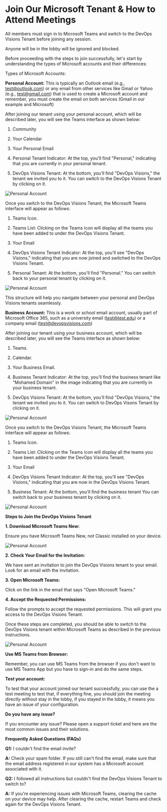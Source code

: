 # Join Our Microsoft Tenant & How to Attend Meetings

All members must sign in to Microsoft Teams and switch to the DevOps Visions Tenant before joining any session.

Anyone will be in the lobby will be ignored and blocked.

Before proceeding with the steps to join successfully, let's start by understanding the types of Microsoft accounts and their differences:

Types of Microsoft Accounts:

**Personal Account:** This is typically an Outlook email (e.g., <test@outlook.com>) or any email from other services like Gmail or Yahoo (e.g., <test@gmail.com>) that is used to create a Microsoft account and remember, you must create the email on both services (Gmail in our example and Microsoft)

After joining our tenant using your personal account, which will be described later, you will see the Teams interface as shown below:

1. Community  

2. Your Calendar

3. Your Personal Email  

4. Personal Tenant Indicator: At the top, you'll find "Personal," indicating that you are currently in your personal tenant.  

5. DevOps Visions Tenant: At the bottom, you'll find "DevOps Visions," the tenant we invited you to it. You can switch to the DevOps Visions Tenant by clicking on it.

![Personal Account](/source/docs/images/join-our-tenant-and-attend-meeting/personal-account%20teams-1.png)

Once you switch to the DevOps Visions Tenant, the Microsoft Teams interface will appear as follows:

1. Teams Icon.  

2. Teams List: Clicking on the Teams icon will display all the teams you have been added to under the DevOps Visions Tenant.  

3. Your Email
4. DevOps Visions Tenant Indicator: At the top, you'll see "DevOps Visions," indicating that you are now joined and switched to the DevOps Visions Tenant.  

5. Personal Tenant: At the bottom, you'll find "Personal." You can switch back to your personal tenant by clicking on it.

![Personal Account](/source/docs/images/join-our-tenant-and-attend-meeting/personal-account%20teams-2.png)


This structure will help you navigate between your personal and DevOps Visions tenants seamlessly.

**Business Account:** This is a work or school email account, usually part of Microsoft Office 365, such as a university email (<test@test.edu>) or a company email (<test@devopsvisions.com>)

After joining our tenant using your business account, which will be described later, you will see the Teams interface as shown below:

1. Teams.  

2. Calendar.  

3. Your Business Email.  

4. Business Tenant Indicator: At the top, you'll find the business tenant like "Mohamed Domain" in the image indicating that you are currently in your business tenant.  

5. DevOps Visions Tenant: At the bottom, you'll find "DevOps Visions," the tenant we invited you to it. You can switch to DevOps Visons Tenant by clicking on it.

![Personal Account](/source/docs/images/join-our-tenant-and-attend-meeting/business-account%20teams-1.png)

Once you switch to the DevOps Visions Tenant, the Microsoft Teams interface will appear as follows:

1. Teams Icon.  

2. Teams List: Clicking on the Teams icon will display all the teams you have been added to under the DevOps Visions Tenant.  

3. Your Email  

4. DevOps Visions Tenant Indicator: At the top, you'll see "DevOps Visions," indicating that you are now in the DevOps Visions Tenant.  

5. Business Tenant: At the bottom, you'll find the business tenant You can switch back to your business tenant by clicking on it.

![Personal Account](/source/docs/images/join-our-tenant-and-attend-meeting/business-account%20teams-2.png)

**Steps to Join the DevOps Visions Tenant**

**1\. Download Microsoft Teams New:**

Ensure you have Microsoft Teams New, not Classic installed on your device.

![Personal Account](/source/docs/images/join-our-tenant-and-attend-meeting/ms-teams-new.png)

**2\. Check Your Email for the Invitation:**

We have sent an invitation to join the DevOps Visions tenant to your email. Look for an email with the invitation.

**3\. Open Microsoft Teams:**

Click on the link in the email that says "Open Microsoft Teams."

**4\. Accept the Requested Permissions:**

Follow the prompts to accept the requested permissions. This will grant you access to the DevOps Visions Tenant.

Once these steps are completed, you should be able to switch to the DevOps Visions tenant within Microsoft Teams as described in the previous instructions.

![Personal Account](/source/docs/images/join-our-tenant-and-attend-meeting/accept-invitation.png)

**Use MS Teams from Browser:**

Remember, you can use MS Teams from the browser if you don't want to use MS Teams App but you have to sign-in and do the same steps.

**Test your account:**

To test that your account joined our tenant successfully, you can use the a test meeting to test that, if everything fine, you should join the meeting directly without stay in the lobby, if you stayed in the lobby, it means you have an issue of your configuration.

**Do you have any issue?**

If you encounter any issue? Please open a support ticket and here are the most common issues and their solutions.

**Frequently Asked Questions (FAQs)**

**Q1:** I couldn't find the email invite?

**A:** Check your spam folder. If you still can't find the email, make sure that the email address registered in our system has a Microsoft account associated with it.

**Q2:** I followed all instructions but couldn't find the DevOps Visions Tenant to switch to?

**A:** If you're experiencing issues with Microsoft Teams, clearing the cache on your device may help. After clearing the cache, restart Teams and check again for the DevOps Visions Tenant.


